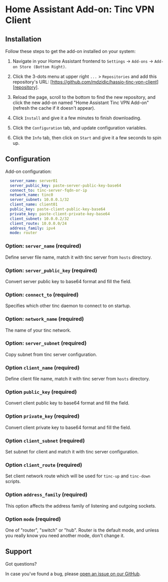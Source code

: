 # Home Assistant Add-on: Tinc VPN Client

## Installation

Follow these steps to get the add-on installed on your system:

1. Navigate in your Home Assistant frontend to `Settings` -> `Add-ons` -> `Add-on Store (Bottom Right)`.

2. Click the 3-dots menu at upper right `...` > `Repositories` and add this repository's URL: [https://github.com/mdzidic/hassio-tinc-vpn-client][repository].

3. Reload the page, scroll to the bottom to find the new repository, and click the new add-on named "Home Assistant Tinc VPN Add-on" (refresh the cache if it doesn't appear).

4. Click `Install` and give it a few minutes to finish downloading.

5. Click the `Configuration` tab, and update configuration variables.

6. Click the `Info` tab, then click on `Start` and give it a few seconds to spin up.

## Configuration

Add-on configuration:

```yaml
  server_name: server01
  server_public_key: paste-server-public-key-base64
  connect_to: tinc-server-fqdn-or-ip
  network_name: tinc0
  server_subnet: 10.0.0.1/32
  client_name: client01
  public_key: paste-client-public-key-base64
  private_key: paste-client-private-key-base64
  client_subnet: 10.0.0.2/32
  client_route: 10.0.0.0/24
  address_family: ipv4
  mode: router
```

### Option: `server_name` (required)

Define server file name, match it with tinc server from `hosts` directory.

### Option: `server_public_key` (required)

Convert server public key to base64 format and fill the field.

### Option: `connect_to` (required)

Specifies which other tinc daemon to connect to on startup.

### Option: `network_name` (required)

The name of your tinc network. 

### Option: `server_subnet` (required)

Copy subnet from tinc server configuration.

### Option `client_name` (required)

Define client file name, match it with tinc server from `hosts` directory.

### Option `public_key` (required)

Convert client public key to base64 format and fill the field.

### Option `private_key` (required)

Convert client private key to base64 format and fill the field.

### Option `client_subnet` (required)

Set subnet for client and match it with tinc server configuration.

### Option `client_route` (required)

Set client network route which will be used for `tinc-up` and `tinc-down` scripts.

### Option `address_family` (required)

This option affects the address family of listening and outgoing sockets.

### Option `mode` (required)

One of "router", "switch" or "hub". Router is the default mode, and unless you really know you need another mode, don't change it.

## Support

Got questions?

In case you've found a bug, please [open an issue on our GitHub][issue].

[issue]: https://github.com/mdzidic/hassio-tinc-vpn-client/issues
[repository]: https://github.com/mdzidic/hassio-tinc-vpn-client
